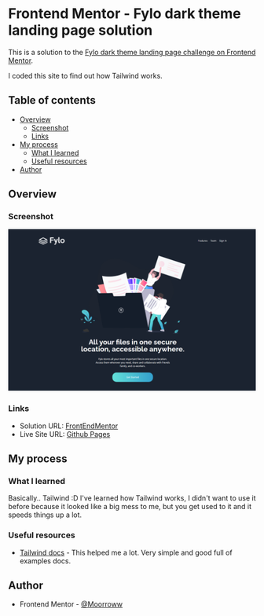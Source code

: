 # Frontend Mentor - Fylo dark theme landing page solution

This is a solution to the [Fylo dark theme landing page challenge on Frontend Mentor](https://www.frontendmentor.io/challenges/fylo-dark-theme-landing-page-5ca5f2d21e82137ec91a50fd).

I coded this site to find out how Tailwind works.

## Table of contents

- [Overview](#overview)
  - [Screenshot](#screenshot)
  - [Links](#links)
- [My process](#my-process)
  - [What I learned](#what-i-learned)
  - [Useful resources](#useful-resources)
- [Author](#author)

## Overview

### Screenshot

![](./screenshot.png)

### Links

- Solution URL: [FrontEndMentor](https://www.frontendmentor.io/solutions/fylo-dark-theme-landing-page-4PVVgS87xv)
- Live Site URL: [Github Pages](https://moorroww.github.io/Fylo-dark-theme-landing-page/)

## My process

### What I learned

Basically.. Tailwind :D
I've learned how Tailwind works, I didn't want to use it before because it looked like a big mess to me, but you get used to it and it speeds things up a lot.

### Useful resources

- [Tailwind docs](https://tailwindcss.com/docs/installation) - This helped me a lot. Very simple and good full of examples docs.

## Author

- Frontend Mentor - [@Moorroww](https://www.frontendmentor.io/profile/Moorroww)
